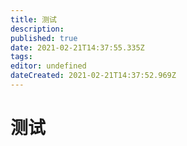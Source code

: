 ```yaml
---
title: 测试
description: 
published: true
date: 2021-02-21T14:37:55.335Z
tags: 
editor: undefined
dateCreated: 2021-02-21T14:37:52.969Z
---
```


# 测试